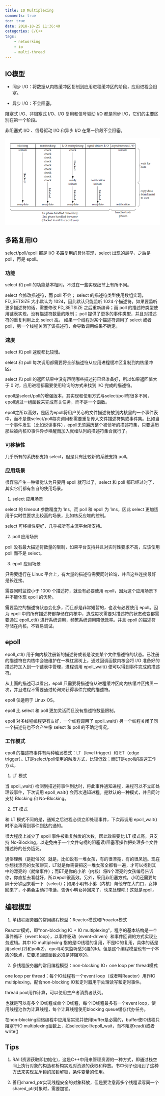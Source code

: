 ```yaml
---
title: IO Multiplexing
comments: true
toc: true
date: 2018-10-25 11:36:40
categories: C/C++
tags: 
    - networking
    - io
    - multi-thread
---
```


## IO模型

- 同步 I/O：将数据从内核缓冲区复制到应用进程缓冲区的阶段，应用进程会阻塞。

- 异步 I/O：不会阻塞。

阻塞式 I/O、非阻塞式 I/O、I/O 复用和信号驱动 I/O 都是同步 I/O，它们的主要区别在第一个阶段。

非阻塞式 I/O 、信号驱动 I/O 和异步 I/O 在第一阶段不会阻塞。

![五大 I/O 模型比较](/images/io_models.png)

## 多路复用IO

select/poll/epoll 都是 I/O 多路复用的具体实现，select 出现的最早，之后是 poll，再是 epoll。

### 功能

select 和 poll 的功能基本相同，不过在一些实现细节上有所不同。

select 会修改描述符，而 poll 不会；
select 的描述符类型使用数组实现，FD_SETSIZE 大小默认为 1024，因此默认只能监听 1024 个描述符。如果要监听更多描述符的话，需要修改 FD_SETSIZE 之后重新编译；而 poll 的描述符类型使用链表实现，没有描述符数量的限制；
poll 提供了更多的事件类型，并且对描述符的重复利用上比 select 高。
如果一个线程对某个描述符调用了 select 或者 poll，另一个线程关闭了该描述符，会导致调用结果不确定。

### 速度

select 和 poll 速度都比较慢。

select 和 poll 每次调用都需要将全部描述符从应用进程缓冲区复制到内核缓冲区。

select 和 poll 的返回结果中没有声明哪些描述符已经准备好，所以如果返回值大于 0 时，应用进程都需要使用轮询的方式来找到 I/O 完成的描述符。

epoll是select/poll的增强版本，其实现和使用方式与select/poll有很多不同，epoll通过一组函数来完成有关任务，而不是一个函数。

epoll之所以高效，是因为epoll将用户关心的文件描述符放到内核里的一个事件表中，而不是像select/poll每次调用都需要重复传入文件描述符集或事件集。比如当一个事件发生（比如说读事件），epoll无须遍历整个被侦听的描述符集，只要遍历那些被内核IO事件异步唤醒而加入就绪队列的描述符集合就行了。

### 可移植性

几乎所有的系统都支持 select，但是只有比较新的系统支持 poll。

### 应用场景

很容易产生一种错觉认为只要用 epoll 就可以了，select 和 poll 都已经过时了，其实它们都有各自的使用场景。

1. select 应用场景

select 的 timeout 参数精度为 1ns，而 poll 和 epoll 为 1ms，因此 select 更加适用于实时性要求比较高的场景，比如核反应堆的控制。

select 可移植性更好，几乎被所有主流平台所支持。

2. poll 应用场景

poll 没有最大描述符数量的限制，如果平台支持并且对实时性要求不高，应该使用 poll 而不是 select。

3. epoll 应用场景

只需要运行在 Linux 平台上，有大量的描述符需要同时轮询，并且这些连接最好是长连接。

需要同时监控小于 1000 个描述符，就没有必要使用 epoll，因为这个应用场景下并不能体现 epoll 的优势。

需要监控的描述符状态变化多，而且都是非常短暂的，也没有必要使用 epoll。因为 epoll 中的所有描述符都存储在内核中，造成每次需要对描述符的状态改变都需要通过 epoll_ctl() 进行系统调用，频繁系统调用降低效率。并且 epoll 的描述符存储在内核，不容易调试。

## epoll

epoll_ctl() 用于向内核注册新的描述符或者是改变某个文件描述符的状态。已注册的描述符在内核中会被维护在一棵红黑树上，通过回调函数内核会将 I/O 准备好的描述符加入到一个链表中管理，进程调用 epoll_wait() 便可以得到事件完成的描述符。

从上面的描述可以看出，epoll 只需要将描述符从进程缓冲区向内核缓冲区拷贝一次，并且进程不需要通过轮询来获得事件完成的描述符。

epoll 仅适用于 Linux OS。

epoll 比 select 和 poll 更加灵活而且没有描述符数量限制。

epoll 对多线程编程更有友好，一个线程调用了 epoll_wait() 另一个线程关闭了同一个描述符也不会产生像 select 和 poll 的不确定情况。

### 工作模式

epoll 的描述符事件有两种触发模式：LT（level trigger）和 ET（edge trigger）。LT是select/poll使用的触发方式，比较低效；而ET是epoll的高速工作方式。

1. LT 模式

当 epoll_wait() 检测到描述符事件到达时，将此事件通知进程，进程可以不立即处理该事件，下次调用 epoll_wait() 会再次通知进程。是默认的一种模式，并且同时支持 Blocking 和 No-Blocking。

2. ET 模式

和 LT 模式不同的是，通知之后进程必须立即处理事件，下次再调用 epoll_wait() 时不会再得到事件到达的通知。

很大程度上减少了 epoll 事件被重复触发的次数，因此效率要比 LT 模式高。只支持 No-Blocking，以避免由于一个文件句柄的阻塞读/阻塞写操作把处理多个文件描述符的任务饿死。

通俗理解（是挺俗的）就是，比如说有一堆女孩，有的很漂亮，有的很凤姐。现在你想找漂亮的女孩聊天，LT就是你需要把这一堆女孩全都看一遍，才可以找到其中的漂亮的（就绪事件）；而ET是你的小弟（内核）将N个漂亮的女孩编号告诉你，你直接去看就好，所以epoll很高效。另外，采用非阻塞方式，小明还需要每隔十分钟回来看一下（select）；如果小明有小弟（内核）帮他守在大门口，女神回来了，小弟会主动打电话，告诉小明女神回来了，快来处理吧！这就是epoll。

## 编程模型

1. 单线程服务器的常用编程模型：Reactor模式和Proactor模式

Reactor模式，即“non-blocking IO + IO multiplexing"，程序的基本结构是一个事件循环（event loop），以事件驱动（event-driven）和事件回调的方式实现业务逻辑。其中 IO multiplexing 指的是IO线程的复用，不是IO的复用，具体的话是用select(2)和poll(2)，epoll(4)来监听感兴趣的fd。但是这个编程模型也有一个本质的缺点，它要求回调函数必须是非阻塞的。

2. 多线程服务器的常用编程模型：non-blocking IO+ one loop per thread模式

one loop per thread：每个IO线程有一个event loop（或者叫Reactor）用作IO multiplexing，配合non-blocking IO和定时器用于处理读写和定时事件。

thread pool用作计算，可以使用生产者消费者队列。

也就是可以有多个IO线程或单个IO线程，每个IO线程最多有一个event loop，使用线程池作为计算线程，每个计算线程使用blocking queue缓存代办任务。

在non-blocking网络编程中应用层实现并使用buffer是必需的，buffer使IO线程只阻塞于IO multiplexing函数上，如select/poll/epoll_wait，而不阻塞read()或者write()

## Tips

1. RAII(资源获取即初始化)，这是C++中用来管理资源的一种方式，即通过栈空间上执行对象的构造和析构实现对资源的获取和释放。书中例子也用到了这种方法来实现互斥锁的加锁解锁，条件变量的使用。

2. 善用shared_ptr实现线程安全的对象释放，但是要注意再多个线程读写同一个shared_ptr对象时，需要加锁。
